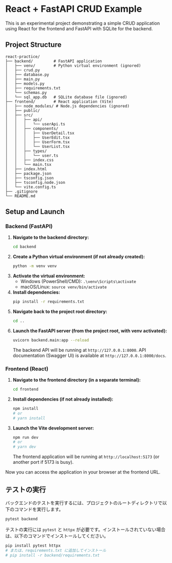 # React + FastAPI CRUD Example

This is an experimental project demonstrating a simple CRUD application using React for the frontend and FastAPI with SQLite for the backend.

## Project Structure

```
react-practice/
├── backend/         # FastAPI application
│   ├── venv/        # Python virtual environment (ignored)
│   ├── crud.py
│   ├── database.py
│   ├── main.py
│   ├── models.py
│   ├── requirements.txt
│   └── schemas.py
│   └── sql_app.db   # SQLite database file (ignored)
├── frontend/        # React application (Vite)
│   ├── node_modules/ # Node.js dependencies (ignored)
│   ├── public/
│   ├── src/
│   │   ├── api/
│   │   │   └── userApi.ts
│   │   ├── components/
│   │   │   ├── UserDetail.tsx
│   │   │   ├── UserEdit.tsx
│   │   │   ├── UserForm.tsx
│   │   │   └── UserList.tsx
│   │   ├── types/
│   │   │   └── user.ts
│   │   ├── index.css
│   │   └── main.tsx
│   ├── index.html
│   ├── package.json
│   ├── tsconfig.json
│   ├── tsconfig.node.json
│   └── vite.config.ts
├── .gitignore
└── README.md
```

## Setup and Launch

### Backend (FastAPI)

1.  **Navigate to the backend directory:**
    ```bash
    cd backend
    ```
2.  **Create a Python virtual environment (if not already created):**
    ```bash
    python -m venv venv
    ```
3.  **Activate the virtual environment:**
    *   Windows (PowerShell/CMD): `.\venv\Scripts\activate`
    *   macOS/Linux: `source venv/bin/activate`
4.  **Install dependencies:**
    ```bash
    pip install -r requirements.txt
    ```
5.  **Navigate back to the project root directory:**
    ```bash
    cd ..
    ```
6.  **Launch the FastAPI server (from the project root, with venv activated):**
    ```bash
    uvicorn backend.main:app --reload
    ```
    The backend API will be running at `http://127.0.0.1:8000`.
    API documentation (Swagger UI) is available at `http://127.0.0.1:8000/docs`.

### Frontend (React)

1.  **Navigate to the frontend directory (in a separate terminal):**
    ```bash
    cd frontend
    ```
2.  **Install dependencies (if not already installed):**
    ```bash
    npm install 
    # or
    # yarn install
    ```
3.  **Launch the Vite development server:**
    ```bash
    npm run dev
    # or
    # yarn dev
    ```
    The frontend application will be running at `http://localhost:5173` (or another port if 5173 is busy).

Now you can access the application in your browser at the frontend URL. 

## テストの実行

バックエンドのテストを実行するには、プロジェクトのルートディレクトリで以下のコマンドを実行します。

```bash
pytest backend
```

テストの実行には `pytest` と `httpx` が必要です。インストールされていない場合は、以下のコマンドでインストールしてください。

```bash
pip install pytest httpx
# または、requirements.txt に追加してインストール
# pip install -r backend/requirements.txt
``` 